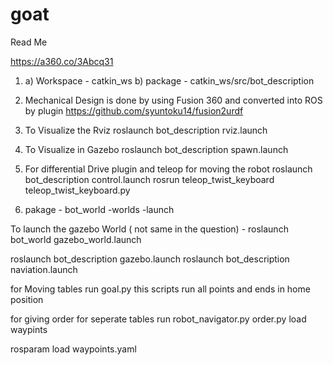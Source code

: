 # goat
Read Me


https://a360.co/3Abcq31

              
1) a) Workspace - catkin_ws
   b) package   - catkin_ws/src/bot_description

2)  Mechanical Design is done by using Fusion 360 and converted into ROS by plugin https://github.com/syuntoku14/fusion2urdf  

3) To Visualize the Rviz
    roslaunch bot_description rviz.launch
    
4) To Visualize in Gazebo
    roslaunch bot_description spawn.launch

5) For differential Drive plugin and teleop for moving the robot
   roslaunch bot_description control.launch 
   rosrun teleop_twist_keyboard teleop_twist_keyboard.py


2)  pakage - bot_world
		-worlds
		-launch
		
   To launch the gazebo World ( not same in the question)
		- roslaunch bot_world gazebo_world.launch
			

 
  roslaunch bot_description gazebo.launch
  roslaunch bot_description naviation.launch 




for Moving tables
run goal.py
this scripts run all points and ends in home position




for  giving order for seperate tables
 run robot_navigator.py
 order.py
load waypints

rosparam load waypoints.yaml





